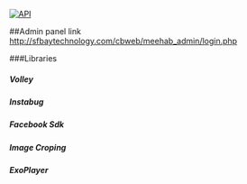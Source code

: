 [![API](https://img.shields.io/badge/API-14%2B-green.svg?style=flat)](https://android-arsenal.com/api?level=14)

##Admin panel link
http://sfbaytechnology.com/cbweb/meehab_admin/login.php

###Libraries

##### Volley
##### Instabug
##### Facebook Sdk
##### Image Croping
##### ExoPlayer
